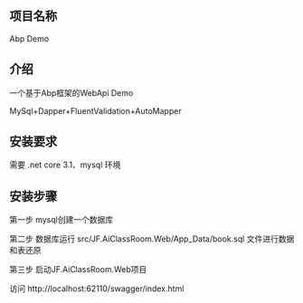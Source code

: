 ## 项目名称 
Abp Demo
## 介绍
一个基于Abp框架的WebApi Demo

MySql+Dapper+FluentValidation+AutoMapper
## 安装要求
需要 .net core 3.1、mysql 环境

## 安装步骤
第一步 mysql创建一个数据库

第二步 数据库运行 src/JF.AiClassRoom.Web/App_Data/book.sql 文件进行数据和表还原

第三步 启动JF.AiClassRoom.Web项目

访问 http://localhost:62110/swagger/index.html




